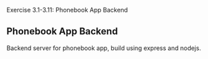 Exercise 3.1-3.11: Phonebook App Backend

## Phonebook App Backend

Backend server for phonebook app, build using express and nodejs.
